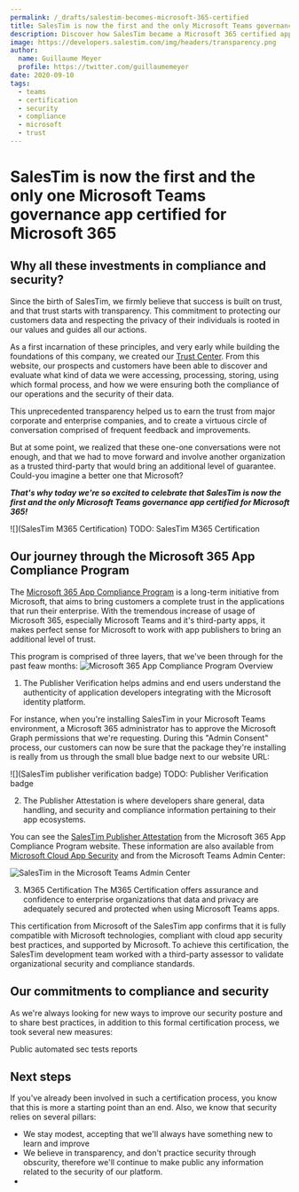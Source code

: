 ```yaml
---
permalink: /_drafts/salestim-becomes-microsoft-365-certified
title: SalesTim is now the first and the only Microsoft Teams governance app certified for Microsoft 365
description: Discover how SalesTim became a Microsoft 365 certified app, and what are the benefits for our customers. 
image: https://developers.salestim.com/img/headers/transparency.png
author:
  name: Guillaume Meyer
  profile: https://twitter.com/guillaumemeyer
date: 2020-09-10
tags:
  - teams
  - certification
  - security
  - compliance
  - microsoft
  - trust
---
```


# SalesTim is now the first and the only one Microsoft Teams governance app certified for Microsoft 365
<BlogHeadline />

## Why all these investments in compliance and security?

Since the birth of SalesTim, we firmly believe that success is built on trust, and that trust starts with transparency. This commitment to protecting our customers data and respecting the privacy of their individuals is rooted in our values and guides all our actions.

As a first incarnation of these principles, and very early while building the foundations of this company, we created our [Trust Center](https://developers.salestim.com/platform/). From this website, our prospects and customers have been able to discover and evaluate what kind of data we were accessing, processing, storing, using which formal process, and how we were ensuring both the compliance of our operations and the security of their data.

This unprecedented transparency helped us to earn the trust from major corporate and enterprise companies, and to create a virtuous circle of conversation comprised of frequent feedback and improvements.

But at some point, we realized that these one-one conversations were not enough, and that we had to move forward and involve another organization as a trusted third-party that would bring an additional level of guarantee. Could-you imagine a better one that Microsoft?

***That's why today we're so excited to celebrate that SalesTim is now the first and the only Microsoft Teams governance app certified for Microsoft 365!***

![](SalesTim M365 Certification) TODO: SalesTim M365 Certification

## Our journey through the Microsoft 365 App Compliance Program 

The [Microsoft 365 App Compliance Program](https://docs.microsoft.com/en-us/microsoft-365-app-certification/overview) is a long-term initiative from Microsoft, that aims to bring customers a complete trust in the applications that run their enterprise.  With the tremendous increase of usage of Microsoft 365, especially Microsoft Teams and it's third-party apps, it makes perfect sense for Microsoft to work with app publishers to bring an additional level of trust.

This program is comprised of three layers, that we've been through for the past feaw months:
![Microsoft 365 App Compliance Program Overview](/img/blog/m365-app-compliance-program.png)

1. The Publisher Verification helps admins and end users understand the authenticity of application developers integrating with the Microsoft identity platform.

For instance, when you're installing SalesTim in your Microsoft Teams environment, a Microsoft 365 administrator has to approve the Microsoft Graph permissions that we're requesting. During this "Admin Consent" process, our customers can now be sure that the package they're installing is really from us through the small blue badge next to our website URL:

![](SalesTim publisher verification badge) TODO: Publisher Verification badge

2. The Publisher Attestation is where developers share general, data handling, and security and compliance information pertaining to their app ecosystems.

You can see the [SalesTim Publisher Attestation](https://docs.microsoft.com/en-gb/microsoft-365-app-certification/teams/salestim) from the Microsoft 365 App Compliance Program website. These information are also available from [Microsoft Cloud App Security](https://www.microsoft.com/en-us/microsoft-365/enterprise-mobility-security/cloud-app-security) and from the Microsoft Teams Admin Center:

![SalesTim in the Microsoft Teams Admin Center](/img/blog/salestim-app-certification-teams-admin.png)

3. M365 Certification
The M365 Certification offers assurance and confidence to enterprise organizations that data and privacy are adequately secured and protected when using Microsoft Teams apps.

This certification from Microsoft of the SalesTim app confirms that it is fully compatible with Microsoft technologies, compliant with cloud app security best practices, and supported by Microsoft. To achieve this certification, the SalesTim development team worked with a third-party assessor to validate organizational security and compliance standards.

## Our commitments to compliance and security
As we're always looking for new ways to improve our security posture and to share best practices, in addition to this formal certification process, we took several new measures:

Public automated sec tests reports


## Next steps

If you've already been involved in such a certification process, you know that this is more a starting point than an end. Also, we know that security relies on several pillars:
- We stay modest, accepting that we'll always have something new to learn and improve
- We believe in transparency, and don't practice security through obscurity, therefore we'll continue to make public any information related to the security of our platform.
- 

<Comments />
